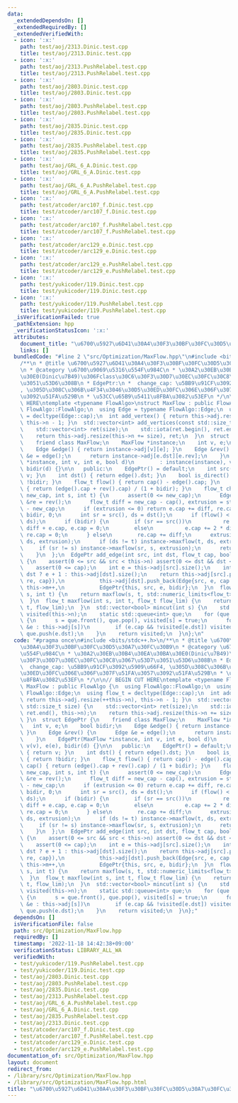 ```yaml
---
data:
  _extendedDependsOn: []
  _extendedRequiredBy: []
  _extendedVerifiedWith:
  - icon: ':x:'
    path: test/aoj/2313.Dinic.test.cpp
    title: test/aoj/2313.Dinic.test.cpp
  - icon: ':x:'
    path: test/aoj/2313.PushRelabel.test.cpp
    title: test/aoj/2313.PushRelabel.test.cpp
  - icon: ':x:'
    path: test/aoj/2803.Dinic.test.cpp
    title: test/aoj/2803.Dinic.test.cpp
  - icon: ':x:'
    path: test/aoj/2803.PushRelabel.test.cpp
    title: test/aoj/2803.PushRelabel.test.cpp
  - icon: ':x:'
    path: test/aoj/2835.Dinic.test.cpp
    title: test/aoj/2835.Dinic.test.cpp
  - icon: ':x:'
    path: test/aoj/2835.PushRelabel.test.cpp
    title: test/aoj/2835.PushRelabel.test.cpp
  - icon: ':x:'
    path: test/aoj/GRL_6_A.Dinic.test.cpp
    title: test/aoj/GRL_6_A.Dinic.test.cpp
  - icon: ':x:'
    path: test/aoj/GRL_6_A.PushRelabel.test.cpp
    title: test/aoj/GRL_6_A.PushRelabel.test.cpp
  - icon: ':x:'
    path: test/atcoder/arc107_f.Dinic.test.cpp
    title: test/atcoder/arc107_f.Dinic.test.cpp
  - icon: ':x:'
    path: test/atcoder/arc107_f.PushRelabel.test.cpp
    title: test/atcoder/arc107_f.PushRelabel.test.cpp
  - icon: ':x:'
    path: test/atcoder/arc129_e.Dinic.test.cpp
    title: test/atcoder/arc129_e.Dinic.test.cpp
  - icon: ':x:'
    path: test/atcoder/arc129_e.PushRelabel.test.cpp
    title: test/atcoder/arc129_e.PushRelabel.test.cpp
  - icon: ':x:'
    path: test/yukicoder/119.Dinic.test.cpp
    title: test/yukicoder/119.Dinic.test.cpp
  - icon: ':x:'
    path: test/yukicoder/119.PushRelabel.test.cpp
    title: test/yukicoder/119.PushRelabel.test.cpp
  _isVerificationFailed: true
  _pathExtension: hpp
  _verificationStatusIcon: ':x:'
  attributes:
    document_title: "\u6700\u5927\u6D41\u30A4\u30F3\u30BF\u30FC\u30D5\u30A7\u30FC\u30B9"
    links: []
  bundledCode: "#line 2 \"src/Optimization/MaxFlow.hpp\"\n#include <bits/stdc++.h>\n\
    /**\n * @title \u6700\u5927\u6D41\u30A4\u30F3\u30BF\u30FC\u30D5\u30A7\u30FC\u30B9\
    \n * @category \u6700\u9069\u5316\u554F\u984C\n * \u30A2\u30EB\u30B4\u30EA\u30BA\
    \u30E0(Dinic\u7B49)\u306Fclass\u30C6\u30F3\u30D7\u30EC\u30FC\u30C8\u3067\u53D7\
    \u3051\u53D6\u308B\n * EdgePtr:\n *  change_cap: \u5BB9\u91CF\u3092\u5909\u66F4\
    , \u305D\u308C\u306B\u4F34\u3046\u30D5\u30ED\u30FC\u306E\u306F\u307F\u51FA\u3057\
    \u3092\u51FA\u529B\n * \u53CC\u65B9\u5411\u8FBA\u3082\u53EF\n */\n\n// BEGIN CUT\
    \ HERE\ntemplate <typename FlowAlgo>\nstruct MaxFlow : public FlowAlgo {\n  using\
    \ FlowAlgo::FlowAlgo;\n  using Edge = typename FlowAlgo::Edge;\n  using flow_t\
    \ = decltype(Edge::cap);\n  int add_vertex() { return this->adj.resize(++this->n),\
    \ this->n - 1; }\n  std::vector<int> add_vertices(const std::size_t size) {\n\
    \    std::vector<int> ret(size);\n    std::iota(ret.begin(), ret.end(), this->n);\n\
    \    return this->adj.resize(this->n += size), ret;\n  }\n  struct EdgePtr {\n\
    \    friend class MaxFlow;\n    MaxFlow *instance;\n    int v, e;\n    bool bidir;\n\
    \    Edge &edge() { return instance->adj[v][e]; }\n    Edge &rev() {\n      Edge\
    \ &e = edge();\n      return instance->adj[e.dst][e.rev];\n    }\n    EdgePtr(MaxFlow\
    \ *instance, int v, int e, bool d)\n        : instance(instance), v(v), e(e),\
    \ bidir(d) {}\n\n   public:\n    EdgePtr() = default;\n    int src() { return\
    \ v; }\n    int dst() { return edge().dst; }\n    bool is_direct() const { return\
    \ !bidir; }\n    flow_t flow() { return cap() - edge().cap; }\n    flow_t cap()\
    \ { return (edge().cap + rev().cap) / (1 + bidir); }\n    flow_t change_cap(flow_t\
    \ new_cap, int s, int t) {\n      assert(0 <= new_cap);\n      Edge &e = edge(),\
    \ &re = rev();\n      flow_t diff = new_cap - cap(), extrusion = std::abs(flow())\
    \ - new_cap;\n      if (extrusion <= 0) return e.cap += diff, re.cap += diff *\
    \ bidir, 0;\n      int sr = src(), ds = dst();\n      if (flow() < 0) std::swap(sr,\
    \ ds);\n      if (bidir) {\n        if (sr == src())\n          re.cap += 2 *\
    \ diff + e.cap, e.cap = 0;\n        else\n          e.cap += 2 * diff + re.cap,\
    \ re.cap = 0;\n      } else\n        re.cap += diff;\n      extrusion -= instance->maxflow(sr,\
    \ ds, extrusion);\n      if (ds != t) instance->maxflow(t, ds, extrusion);\n \
    \     if (sr != s) instance->maxflow(sr, s, extrusion);\n      return extrusion;\n\
    \    }\n  };\n  EdgePtr add_edge(int src, int dst, flow_t cap, bool bidir = false)\
    \ {\n    assert(0 <= src && src < this->n) assert(0 <= dst && dst < this->n);\n\
    \    assert(0 <= cap);\n    int e = this->adj[src].size();\n    int re = src ==\
    \ dst ? e + 1 : this->adj[dst].size();\n    return this->adj[src].push_back(Edge{dst,\
    \ re, cap}),\n           this->adj[dst].push_back(Edge{src, e, cap * bidir}),\
    \ this->m++,\n           EdgePtr{this, src, e, bidir};\n  }\n  flow_t maxflow(int\
    \ s, int t) {\n    return maxflow(s, t, std::numeric_limits<flow_t>::max());\n\
    \  }\n  flow_t maxflow(int s, int t, flow_t flow_lim) {\n    return this->flow(s,\
    \ t, flow_lim);\n  }\n  std::vector<bool> mincut(int s) {\n    std::vector<bool>\
    \ visited(this->n);\n    static std::queue<int> que;\n    for (que.push(s); !que.empty();)\
    \ {\n      s = que.front(), que.pop(), visited[s] = true;\n      for (const auto\
    \ &e : this->adj[s])\n        if (e.cap && !visited[e.dst]) visited[e.dst] = true,\
    \ que.push(e.dst);\n    }\n    return visited;\n  }\n};\n"
  code: "#pragma once\n#include <bits/stdc++.h>\n/**\n * @title \u6700\u5927\u6D41\
    \u30A4\u30F3\u30BF\u30FC\u30D5\u30A7\u30FC\u30B9\n * @category \u6700\u9069\u5316\
    \u554F\u984C\n * \u30A2\u30EB\u30B4\u30EA\u30BA\u30E0(Dinic\u7B49)\u306Fclass\u30C6\
    \u30F3\u30D7\u30EC\u30FC\u30C8\u3067\u53D7\u3051\u53D6\u308B\n * EdgePtr:\n *\
    \  change_cap: \u5BB9\u91CF\u3092\u5909\u66F4, \u305D\u308C\u306B\u4F34\u3046\u30D5\
    \u30ED\u30FC\u306E\u306F\u307F\u51FA\u3057\u3092\u51FA\u529B\n * \u53CC\u65B9\u5411\
    \u8FBA\u3082\u53EF\n */\n\n// BEGIN CUT HERE\ntemplate <typename FlowAlgo>\nstruct\
    \ MaxFlow : public FlowAlgo {\n  using FlowAlgo::FlowAlgo;\n  using Edge = typename\
    \ FlowAlgo::Edge;\n  using flow_t = decltype(Edge::cap);\n  int add_vertex() {\
    \ return this->adj.resize(++this->n), this->n - 1; }\n  std::vector<int> add_vertices(const\
    \ std::size_t size) {\n    std::vector<int> ret(size);\n    std::iota(ret.begin(),\
    \ ret.end(), this->n);\n    return this->adj.resize(this->n += size), ret;\n \
    \ }\n  struct EdgePtr {\n    friend class MaxFlow;\n    MaxFlow *instance;\n \
    \   int v, e;\n    bool bidir;\n    Edge &edge() { return instance->adj[v][e];\
    \ }\n    Edge &rev() {\n      Edge &e = edge();\n      return instance->adj[e.dst][e.rev];\n\
    \    }\n    EdgePtr(MaxFlow *instance, int v, int e, bool d)\n        : instance(instance),\
    \ v(v), e(e), bidir(d) {}\n\n   public:\n    EdgePtr() = default;\n    int src()\
    \ { return v; }\n    int dst() { return edge().dst; }\n    bool is_direct() const\
    \ { return !bidir; }\n    flow_t flow() { return cap() - edge().cap; }\n    flow_t\
    \ cap() { return (edge().cap + rev().cap) / (1 + bidir); }\n    flow_t change_cap(flow_t\
    \ new_cap, int s, int t) {\n      assert(0 <= new_cap);\n      Edge &e = edge(),\
    \ &re = rev();\n      flow_t diff = new_cap - cap(), extrusion = std::abs(flow())\
    \ - new_cap;\n      if (extrusion <= 0) return e.cap += diff, re.cap += diff *\
    \ bidir, 0;\n      int sr = src(), ds = dst();\n      if (flow() < 0) std::swap(sr,\
    \ ds);\n      if (bidir) {\n        if (sr == src())\n          re.cap += 2 *\
    \ diff + e.cap, e.cap = 0;\n        else\n          e.cap += 2 * diff + re.cap,\
    \ re.cap = 0;\n      } else\n        re.cap += diff;\n      extrusion -= instance->maxflow(sr,\
    \ ds, extrusion);\n      if (ds != t) instance->maxflow(t, ds, extrusion);\n \
    \     if (sr != s) instance->maxflow(sr, s, extrusion);\n      return extrusion;\n\
    \    }\n  };\n  EdgePtr add_edge(int src, int dst, flow_t cap, bool bidir = false)\
    \ {\n    assert(0 <= src && src < this->n) assert(0 <= dst && dst < this->n);\n\
    \    assert(0 <= cap);\n    int e = this->adj[src].size();\n    int re = src ==\
    \ dst ? e + 1 : this->adj[dst].size();\n    return this->adj[src].push_back(Edge{dst,\
    \ re, cap}),\n           this->adj[dst].push_back(Edge{src, e, cap * bidir}),\
    \ this->m++,\n           EdgePtr{this, src, e, bidir};\n  }\n  flow_t maxflow(int\
    \ s, int t) {\n    return maxflow(s, t, std::numeric_limits<flow_t>::max());\n\
    \  }\n  flow_t maxflow(int s, int t, flow_t flow_lim) {\n    return this->flow(s,\
    \ t, flow_lim);\n  }\n  std::vector<bool> mincut(int s) {\n    std::vector<bool>\
    \ visited(this->n);\n    static std::queue<int> que;\n    for (que.push(s); !que.empty();)\
    \ {\n      s = que.front(), que.pop(), visited[s] = true;\n      for (const auto\
    \ &e : this->adj[s])\n        if (e.cap && !visited[e.dst]) visited[e.dst] = true,\
    \ que.push(e.dst);\n    }\n    return visited;\n  }\n};"
  dependsOn: []
  isVerificationFile: false
  path: src/Optimization/MaxFlow.hpp
  requiredBy: []
  timestamp: '2022-11-18 14:42:38+09:00'
  verificationStatus: LIBRARY_ALL_WA
  verifiedWith:
  - test/yukicoder/119.PushRelabel.test.cpp
  - test/yukicoder/119.Dinic.test.cpp
  - test/aoj/2803.Dinic.test.cpp
  - test/aoj/2803.PushRelabel.test.cpp
  - test/aoj/2835.Dinic.test.cpp
  - test/aoj/2313.PushRelabel.test.cpp
  - test/aoj/GRL_6_A.PushRelabel.test.cpp
  - test/aoj/GRL_6_A.Dinic.test.cpp
  - test/aoj/2835.PushRelabel.test.cpp
  - test/aoj/2313.Dinic.test.cpp
  - test/atcoder/arc107_f.Dinic.test.cpp
  - test/atcoder/arc107_f.PushRelabel.test.cpp
  - test/atcoder/arc129_e.Dinic.test.cpp
  - test/atcoder/arc129_e.PushRelabel.test.cpp
documentation_of: src/Optimization/MaxFlow.hpp
layout: document
redirect_from:
- /library/src/Optimization/MaxFlow.hpp
- /library/src/Optimization/MaxFlow.hpp.html
title: "\u6700\u5927\u6D41\u30A4\u30F3\u30BF\u30FC\u30D5\u30A7\u30FC\u30B9"
---
```

